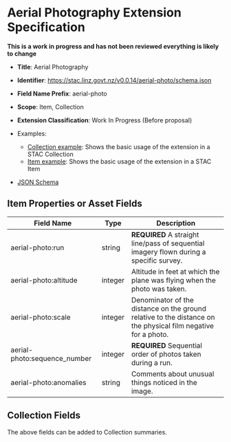 # Aerial Photography Extension Specification

**This is a work in progress and has not been reviewed everything is likely to change**

- **Title**: Aerial Photography
- **Identifier**:
  <https://stac.linz.govt.nz/v0.0.14/aerial-photo/schema.json>
- **Field Name Prefix**: aerial-photo
- **Scope**: Item, Collection
- **Extension Classification**: Work In Progress (Before proposal)

- Examples:
  - [Collection example](https://stac.linz.govt.nz/v0.0.14/aerial-photo/examples/collection.json): Shows the basic usage of the
    extension in a STAC Collection
  - [Item example](https://stac.linz.govt.nz/v0.0.14/aerial-photo/examples/item.json): Shows the basic usage of the extension
    in a STAC Item
- [JSON Schema](https://stac.linz.govt.nz/v0.0.14/aerial-photo/schema.json)

## Item Properties or Asset Fields

| Field Name                   | Type    | Description                                                                                                   |
| ---------------------------- | ------- | ------------------------------------------------------------------------------------------------------------- |
| aerial-photo:run             | string  | **REQUIRED** A straight line/pass of sequential imagery flown during a specific survey.                       |
| aerial-photo:altitude        | integer | Altitude in feet at which the plane was flying when the photo was taken.                                      |
| aerial-photo:scale           | integer | Denominator of the distance on the ground relative to the distance on the physical film negative for a photo. |
| aerial-photo:sequence_number | integer | **REQUIRED** Sequential order of photos taken during a run.                                                   |
| aerial-photo:anomalies       | string  | Comments about unusual things noticed in the image.                                                           |

## Collection Fields

The above fields can be added to Collection summaries.
